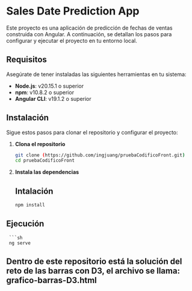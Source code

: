 # Sales Date Prediction App

Este proyecto es una aplicación de predicción de fechas de ventas construida con Angular. A continuación, se detallan los pasos para configurar y ejecutar el proyecto en tu entorno local.

## Requisitos

Asegúrate de tener instaladas las siguientes herramientas en tu sistema:

- **Node.js**: v20.15.1 o superior
- **npm**: v10.8.2 o superior
- **Angular CLI**: v19.1.2 o superior

## Instalación

Sigue estos pasos para clonar el repositorio y configurar el proyecto:

1. **Clona el repositorio**

   ```sh
   git clone (https://github.com/ingjuang/pruebaCodificoFront.git)
   cd pruebaCodificoFront
2. **Instala las dependencias**

   ## Intalación
   ```sh
   npm install

  ## Ejecución
     ```sh
     ng serve


## Dentro de este repositorio está la solución del reto de las barras con D3, el archivo se llama: grafico-barras-D3.html
   

